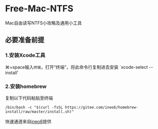 # Free-Mac-NTFS

Mac自由读写NTFS小攻略及通用小工具

## 必要准备前提

### 1.安装Xcode工具

⌘+space输入`终端`，打开“终端”，将此命令行复制进去安装 `xcode-select --install' 

### 2.安装homebrew

复制以下代码粘贴至终端

```shell
/bin/bash -c "$(curl -fsSL https://gitee.com/ineo6/homebrew-install/raw/master/install.sh)"
```

快速通道来自[ineo6](https://github.com/ineo6/homebrew-install)提供

